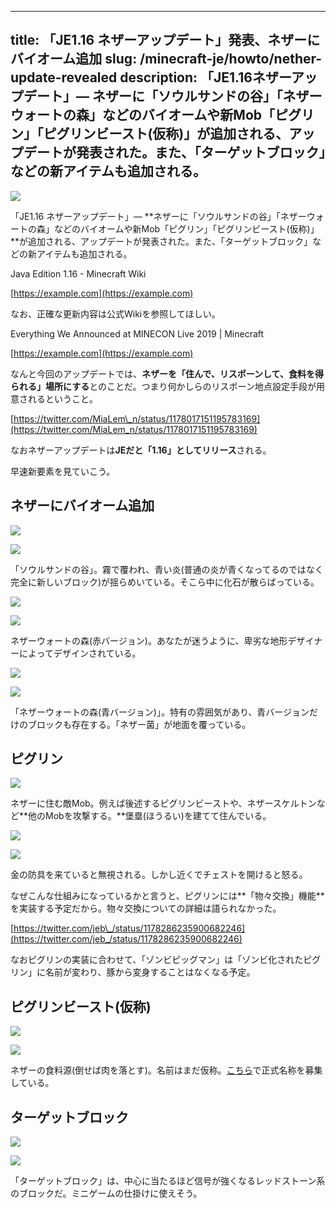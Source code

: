 
---
title: 「JE1.16 ネザーアップデート」発表、ネザーにバイオーム追加
slug: /minecraft-je/howto/nether-update-revealed
description: 「JE1.16ネザーアップデート」― ネザーに「ソウルサンドの谷」「ネザーウォートの森」などのバイオームや新Mob「ピグリン」「ピグリンビースト(仮称)」が追加される、アップデートが発表された。また、「ターゲットブロック」などの新アイテムも追加される。
---

![](https://cdn-ak.f.st-hatena.com/images/fotolife/s/sasigume/20210208/20210208124137.jpg)

「JE1.16 ネザーアップデート」― **ネザーに「ソウルサンドの谷」「ネザーウォートの森」などのバイオームや新Mob「ピグリン」「ピグリンビースト(仮称)」**が追加される、アップデートが発表された。また、「ターゲットブロック」などの新アイテムも追加される。

Java Edition 1.16 - Minecraft Wiki

[https://example.com](https://example.com)

なお、正確な更新内容は公式Wikiを参照してほしい。

Everything We Announced at MINECON Live 2019 | Minecraft

[https://example.com](https://example.com)

なんと今回のアップデートでは、**ネザーを「住んで、リスポーンして、食料を得られる」場所にする**とのことだ。つまり何かしらのリスポーン地点設定手段が用意されるということ。

[https://twitter.com/MiaLem\_n/status/1178017151195783169](https://twitter.com/MiaLem_n/status/1178017151195783169)

なおネザーアップデートは**JEだと「1.16」としてリリース**される。

早速新要素を見ていこう。

## ネザーにバイオーム追加

![](https://cdn-ak.f.st-hatena.com/images/fotolife/s/sasigume/20210208/20210208121240.jpg)

![](https://cdn-ak.f.st-hatena.com/images/fotolife/s/sasigume/20210208/20210208121244.jpg)

「ソウルサンドの谷」。霧で覆われ、青い炎(普通の炎が青くなってるのではなく完全に新しいブロック)が揺らめいている。そこら中に化石が散らばっている。

![](https://cdn-ak.f.st-hatena.com/images/fotolife/s/sasigume/20210208/20210208121247.jpg)

![](https://cdn-ak.f.st-hatena.com/images/fotolife/s/sasigume/20210208/20210208121252.jpg)

ネザーウォートの森(赤バージョン)。あなたが迷うように、卑劣な地形デザイナーによってデザインされている。

![](https://cdn-ak.f.st-hatena.com/images/fotolife/s/sasigume/20210208/20210208121255.jpg)

![](https://cdn-ak.f.st-hatena.com/images/fotolife/s/sasigume/20210208/20210208121300.jpg)

「ネザーウォートの森(青バージョン)」。特有の雰囲気があり、青バージョンだけのブロックも存在する。「ネザー菌」が地面を覆っている。

## ピグリン

![](https://cdn-ak.f.st-hatena.com/images/fotolife/s/sasigume/20210208/20210208121308.jpg)

ネザーに住む敵Mob。例えば後述するピグリンビーストや、ネザースケルトンなど**他のMobを攻撃する。**堡塁(ほうるい)を建てて住んでいる。

![](https://cdn-ak.f.st-hatena.com/images/fotolife/s/sasigume/20210208/20210208121316.jpg)

![](https://cdn-ak.f.st-hatena.com/images/fotolife/s/sasigume/20210208/20210208121320.jpg)

金の防具を来ていると無視される。しかし近くでチェストを開けると怒る。

なぜこんな仕組みになっているかと言うと、ピグリンには**「物々交換」機能**を実装する予定だから。物々交換についての詳細は語られなかった。

[https://twitter.com/jeb\_/status/1178286235900682246](https://twitter.com/jeb_/status/1178286235900682246)

なおピグリンの実装に合わせて、「ゾンビピッグマン」は「ゾンビ化されたピグリン」に名前が変わり、豚から変身することはなくなる予定。

## ピグリンビースト(仮称)

![](https://cdn-ak.f.st-hatena.com/images/fotolife/s/sasigume/20210208/20210208121304.jpg)

![](https://cdn-ak.f.st-hatena.com/images/fotolife/s/sasigume/20210208/20210208121313.jpg)

ネザーの食料源(倒せば肉を落とす)。名前はまだ仮称。[こちら](https://feedback.minecraft.net/hc/en-us/community/topics/360001390112)で正式名称を募集している。

## ターゲットブロック

![](https://cdn-ak.f.st-hatena.com/images/fotolife/s/sasigume/20210208/20210208121231.jpg)

![](https://cdn-ak.f.st-hatena.com/images/fotolife/s/sasigume/20210208/20210208121237.jpg)

「ターゲットブロック」は、中心に当たるほど信号が強くなるレッドストーン系のブロックだ。ミニゲームの仕掛けに使えそう。
